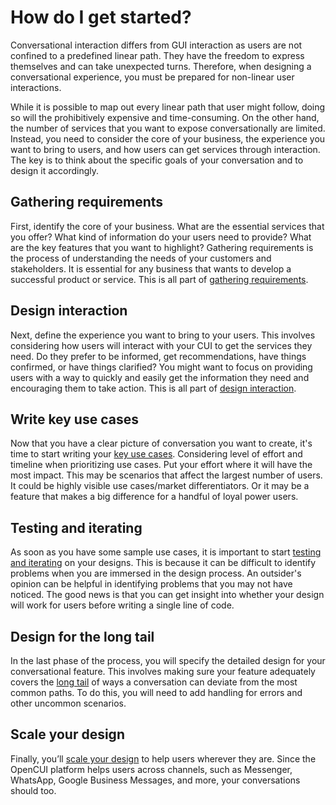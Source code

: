 # How do I get started?
Conversational interaction differs from GUI interaction as users are not confined to a predefined linear path. They have the freedom to express themselves and can take unexpected turns. Therefore, when designing a conversational experience, you must be prepared for non-linear user interactions.

While it is possible to map out every linear path that user might follow, doing so will the prohibitively expensive and time-consuming. On the other hand, the number of services that you want to expose conversationally are limited. Instead, you need to consider the core of your business, the experience you want to bring to users, and how users can get services through interaction. The key is to think about the specific goals of your conversation and to design it accordingly. 

## Gathering requirements
First, identify the core of your business. What are the essential services that you offer? What kind of information do your users need to provide? What are the key features that you want to highlight? Gathering requirements is the process of understanding the needs of your customers and stakeholders. It is essential for any business that wants to develop a successful product or service. This is all part of [gathering requirements](gathering-requirements.md).

## Design interaction
Next, define the experience you want to bring to your users. This involves considering how users will interact with your CUI to get the services they need. Do they prefer to be informed, get recommendations, have things confirmed, or have things clarified? You might want to focus on providing users with a way to quickly and easily get the information they need and encouraging them to take action. This is all part of [design interaction](design-interactions.md).

## Write key use cases
Now that you have a clear picture of conversation you want to create, it's time to start writing your [key use cases](key-use-cases.md). Considering level of effort and timeline when prioritizing use cases. Put your effort where it will have the most impact. This may be scenarios that affect the largest number of users. It could be highly visible use cases/market differentiators. Or it may be a feature that makes a big difference for a handful of loyal power users.

## Testing and iterating
As soon as you have some sample use cases, it is important to start [testing and iterating](test-and-iterate.md) on your designs. This is because it can be difficult to identify problems when you are immersed in the design process. An outsider's opinion can be helpful in identifying problems that you may not have noticed. The good news is that you can get insight into whether your design will work for users before writing a single line of code.

## Design for the long tail
In the last phase of the process, you will specify the detailed design for your conversational feature. This involves making sure your feature adequately covers the [long tail](design-for-long-tail.md) of ways a conversation can deviate from the most common paths. To do this, you will need to add handling for errors and other uncommon scenarios.

## Scale your design
Finally, you’ll [scale your design](scale-your-design.md) to help users wherever they are. Since the OpenCUI platform helps users across channels, such as Messenger, WhatsApp, Google Business Messages, and more, your conversations should too. 